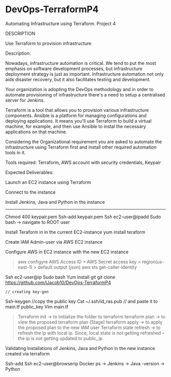# DevOps-TerraformP4

Automating Infrastructure using Terraform.
Project 4 

DESCRIPTION

Use Terraform to provision infrastructure

 

Description:

Nowadays, infrastructure automation is critical. We tend to put the most emphasis on software development processes, but infrastructure deployment strategy is just as important. Infrastructure automation not only aids disaster recovery, but it also facilitates testing and development.

Your organization is adopting the DevOps methodology and in order to automate provisioning of infrastructure there's a need to setup a centralised server for Jenkins.

Terraform is a tool that allows you to provision various infrastructure components. Ansible is a platform for managing configurations and deploying applications. It means you'll use Terraform to build a virtual machine, for example, and then use Ansible to instal the necessary applications on that machine.

Considering the Organizational requirement you are asked to automate the infrastructure using Terraform first and install other required automation tools in it.

Tools required: Terraform, AWS account with security credentials, Keypair

 

Expected Deliverables:

Launch an EC2 instance using Terraform

Connect to the instance

Install Jenkins, Java and Python in the instance

-----------------------------------------------------------------------

Chmod 400 keypair.pem
Ssh-add keypair.pem
Ssh ec2-user@ipadd
Sudo bash     -> navigate to ROOT user

Install Teraform in in the current EC2-instance
yum install teraform 

Create IAM Admin-user via AWS EC2 instance

Configure AWS in EC2 instance with the new EC2 instance

> aws configyre
> AWS Access ID   > AWS Secret access key > region(us-east-1)  > default output (json)
> aws sts get-caller-identity

Ssh ec2-user@ip
Sudo bash
Yum install git
git clone https://github.com/iJacob10/DevOps-TerraformP4

    // creating key-gen
Ssh-keygen
    //copy the public key 
Cat ~/.ssh/id_ras.pub
    // and paste it to main.tf public_key 
Vim main.tf

> Terraform init             -> to initialize the folder to terraform
> terraform plan   	         -> to view the proposed terraform plan (Stage)
> terraform apply	           -> to apply the proposed plan to the new IAM user
> Terraform state refresh    -> to refresh the ip with local ip. Since, local state is not getting refreshed – the ip is not getting updated to public_ip

Validating Installations of Jenkins, Java and Python in the new instance created via terraform

Ssh-add
Ssh ec2-user@browserip
Docker ps    -> Jenkins
             -> Java -version
             -> Python 






